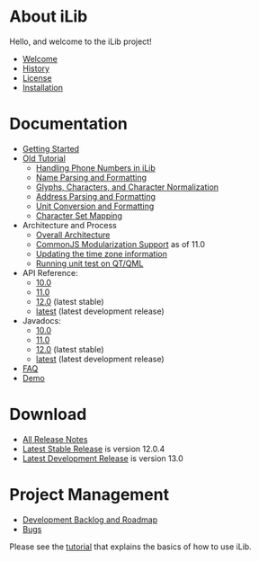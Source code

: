 # About iLib #

Hello, and welcome to the iLib project!

* [Welcome](Welcome.md)
* [History](History.md)
* [License](License.md)
* [Installation](Installation.md)

# Documentation #

* [Getting Started](GettingStarted.md)
* [Old Tutorial](tutorial/iLib1.0JSTutorial.pdf)
    * [Handling Phone Numbers in iLib](tutorial/phone.md)
    * [Name Parsing and Formatting](tutorial/name.md)
    * [Glyphs, Characters, and Character Normalization](tutorial/characters.md)
    * [Address Parsing and Formatting](tutorial/address.md)
    * [Unit Conversion and Formatting](tutorial/units.md)
    * [Character Set Mapping](tutorial/charmap.md)
* Architecture and Process
    * [Overall Architecture](Architecture.md)
    * [CommonJS Modularization Support](tutorial/modules.md) as of 11.0
    * [Updating the time zone information](tutorial/timezone.md)
    * [Running unit test on QT/QML](QtTest.md)
* API Reference: 
    * [10.0](http://www.translationcircle.com/ilib/doc/10.0/jsdoc/)
    * [11.0](http://www.translationcircle.com/ilib/doc/11.0/jsdoc/)
    * [12.0](http://www.translationcircle.com/ilib/doc/jsdoc/) (latest stable)
    * [latest](http://www.translationcircle.com/ilib/doc/jsdoc/) (latest development release)
* Javadocs:
    * [10.0](http://www.translationcircle.com/ilib/doc/10.0/javadoc/)
    * [11.0](http://www.translationcircle.com/ilib/doc/11.0/javadoc/)
    * [12.0](http://www.translationcircle.com/ilib/doc/javadoc/) (latest stable)
    * [latest](http://www.translationcircle.com/ilib/doc/javadoc/) (latest development release)
* [FAQ](FAQ.md)
* [Demo](http://www.translationcircle.com/ilib/demo/)

# Download #

* [All Release Notes](ReleaseNotes.md)
* [Latest Stable Release](https://github.com/iLib-js/iLib/releases/tag/v12.0.4) is version 12.0.4
* [Latest Development Release](https://github.com/iLib-js/iLib/releases/) is version 13.0

# Project Management #

* [Development Backlog and Roadmap](Backlog.md)
* [Bugs](https://github.com/iLib-js/iLib/issues)


Please see the [tutorial](iLib1.0JSTutorial.pdf) that explains the basics of how to use iLib.
